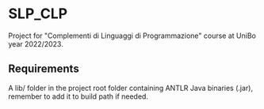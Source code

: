 # SLP_CLP
Project for "Complementi di Linguaggi di Programmazione" course at UniBo year 2022/2023.

## Requirements
A lib/ folder in the project root folder containing ANTLR Java binaries (.jar), remember to add it to build path if needed.
